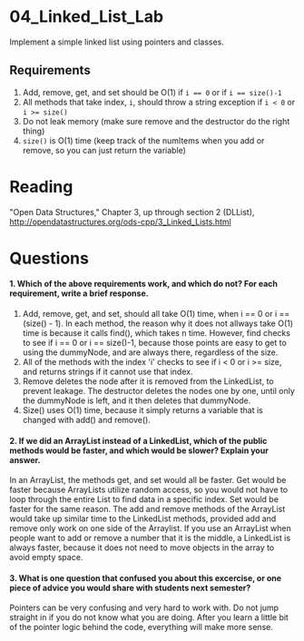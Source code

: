 04_Linked_List_Lab
==================

Implement a simple linked list using pointers and classes.

Requirements
------------

1. Add, remove, get, and set should be O(1) if `i == 0` or if `i == size()-1`
2. All methods that take index, `i`, should throw a string exception if `i < 0` or `i >= size()`
3. Do not leak memory (make sure remove and the destructor do the right thing)
4. `size()` is O(1) time (keep track of the numItems when you add or remove, so you can just return the variable)

Reading
=======
"Open Data Structures," Chapter 3, up through section 2 (DLList), http://opendatastructures.org/ods-cpp/3_Linked_Lists.html

Questions
=========

#### 1. Which of the above requirements work, and which do not? For each requirement, write a brief response.

1. Add, remove, get, and set, should all take O(1) time, when i == 0 or i == (size() - 1). In each method, the reason why it does not allways take O(1) time is because it calls find(), which takes n time. However, find checks to see if i == 0 or i == size()-1, because those points are easy to get to using the dummyNode, and are always there, regardless of the size.
2. All of the methods with the index 'i' checks to see if i < 0 or i >= size, and returns strings if it cannot use that index.
3. Remove deletes the node after it is removed from the LinkedList, to prevent leakage. The destructor deletes the nodes one by one, until only the dummyNode is left, and it then deletes that dummyNode. 
4. Size() uses O(1) time, because it simply returns a variable that is changed with add() and remove().

#### 2. If we did an ArrayList instead of a LinkedList, which of the public methods would be faster, and which would be slower? Explain your answer.
In an ArrayList, the methods get, and set would all be faster. Get would be faster because ArrayLists utilize random access, so you would not have to loop through the entire List to find data in a specific index. Set would be faster for the same reason. The add and remove methods of the ArrayList would take up similar time to the LinkedList methods, provided add and remove only work on one side of the Arraylist. If you use an ArrayList when people want to add or remove a number that it is the middle, a LinkedList is always faster, because it does not need to move objects in the array to avoid empty space.
#### 3. What is one question that confused you about this excercise, or one piece of advice you would share with students next semester?
Pointers can be very confusing and very hard to work with. Do not jump straight in if you do not know what you are doing. After you learn a little bit of the pointer logic behind the code, everything will make more sense.
